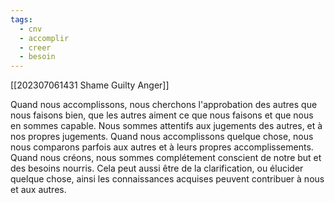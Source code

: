 ```yaml
---
tags:
  - cnv
  - accomplir
  - creer
  - besoin
---
```

[[202307061431 Shame Guilty Anger]]

Quand nous accomplissons, nous cherchons l'approbation des autres que nous faisons bien, que les autres aiment ce que nous faisons et que nous en sommes capable. Nous sommes attentifs aux jugements des autres, et à nos propres jugements. Quand nous accomplissons quelque chose, nous nous comparons parfois aux autres et à leurs propres accomplissements.
Quand nous créons, nous sommes complétement conscient de notre but et des besoins nourris. Cela peut aussi être de la clarification, ou élucider quelque chose, ainsi les connaissances acquises peuvent contribuer à nous et aux autres.